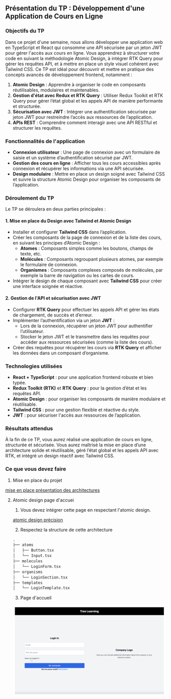 ## Présentation du TP : Développement d'une Application de Cours en Ligne

### Objectifs du TP

Dans ce projet d'une semaine, nous allons développer une application web en TypeScript et React qui consomme une API sécurisée par un jeton JWT pour gérer l'accès aux cours en ligne. Vous apprendrez à structurer votre code en suivant la méthodologie Atomic Design, à intégrer RTK Query pour gérer les requêtes API, et à mettre en place un style visuel cohérent avec Tailwind CSS. Ce TP est idéal pour découvrir et mettre en pratique des concepts avancés de développement frontend, notamment :

1. **Atomic Design** : Apprendre à organiser le code en composants réutilisables, modulaires et maintenables.
2. **Gestion d'état avec Redux et RTK Query** : Utiliser Redux Toolkit et RTK Query pour gérer l’état global et les appels API de manière performante et structurée.
3. **Sécurisation avec JWT** : Intégrer une authentification sécurisée par jeton JWT pour restreindre l’accès aux ressources de l’application.
4. **APIs REST** : Comprendre comment interagir avec une API RESTful et structurer les requêtes.

### Fonctionnalités de l'application

- **Connexion utilisateur** : Une page de connexion avec un formulaire de saisie et un système d’authentification sécurisé par JWT.
- **Gestion des cours en ligne** : Afficher tous les cours accessibles après connexion et récupérer les informations via une API sécurisée.
- **Design modulaire** : Mettre en place un design soigné avec Tailwind CSS et suivre la structure Atomic Design pour organiser les composants de l’application.

### Déroulement du TP

Le TP se déroulera en deux parties principales :

#### 1. **Mise en place du Design avec Tailwind et Atomic Design**

   - Installer et configurer **Tailwind CSS** dans l’application.
   - Créer les composants de la page de connexion et de la liste des cours, en suivant les principes d’Atomic Design :
     - **Atomes** : Composants simples comme les boutons, champs de texte, etc.
     - **Molécules** : Composants regroupant plusieurs atomes, par exemple le formulaire de connexion.
     - **Organismes** : Composants complexes composés de molécules, par exemple la barre de navigation ou les cartes de cours.
   - Intégrer le design de chaque composant avec **Tailwind CSS** pour créer une interface soignée et réactive.

#### 2. **Gestion de l'API et sécurisation avec JWT**

   - Configurer **RTK Query** pour effectuer les appels API et gérer les états de chargement, de succès et d’erreur.
   - Implémenter l’authentification via un jeton **JWT** :
     - Lors de la connexion, récupérer un jeton JWT pour authentifier l’utilisateur.
     - Stocker le jeton JWT et le transmettre dans les requêtes pour accéder aux ressources sécurisées (comme la liste des cours).
   - Créer des requêtes pour récupérer les cours via **RTK Query** et afficher les données dans un composant d’organisme.

### Technologies utilisées

- **React + TypeScript** : pour une application frontend robuste et bien typée.
- **Redux Toolkit (RTK)** et **RTK Query** : pour la gestion d’état et les requêtes API.
- **Atomic Design** : pour organiser les composants de manière modulaire et réutilisable.
- **Tailwind CSS** : pour une gestion flexible et réactive du style.
- **JWT** : pour sécuriser l'accès aux ressources de l’application.

### Résultats attendus

À la fin de ce TP, vous aurez réalisé une application de cours en ligne, structurée et sécurisée. Vous aurez maîtrisé la mise en place d’une architecture solide et réutilisable, géré l’état global et les appels API avec RTK, et intégré un design réactif avec Tailwind CSS.

### Ce que vous devez faire 

1. Mise en place du projet

[mise en place présentation des architectures](./01_INSTALLATION_ARCHI.md)

2. Atomic design page d'accuei
   
    1. Vous devez intégrer cette page en respectant l'atomic design. 
   
    [atomic design précision](./01_TP_atomic_design.md)

    2. Respectez la structure de cette architecture


    ```txt
    .
    ├── atoms
    │   ├── Button.tsx
    │   └── Input.tsx
    ├── molecules
    │   └── LoginForm.tsx
    ├── organisms
    │   └── LoginSection.tsx
    ├── templates
    │   └── LoginTemplate.tsx

    ```

    3. Page d'accueil 

    ![page d'accueil](./images/page_accueil.png)


